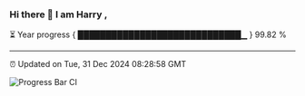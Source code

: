 ### Hi there 👋 I am Harry , 

⏳ Year progress { █████████████████████████████▁ } 99.82 %

---

⏰ Updated on Tue, 31 Dec 2024 08:28:58 GMT

![Progress Bar CI](https://github.com/duykhang68/duykhang68/workflows/Progress%20Bar%20CI/badge.svg)

